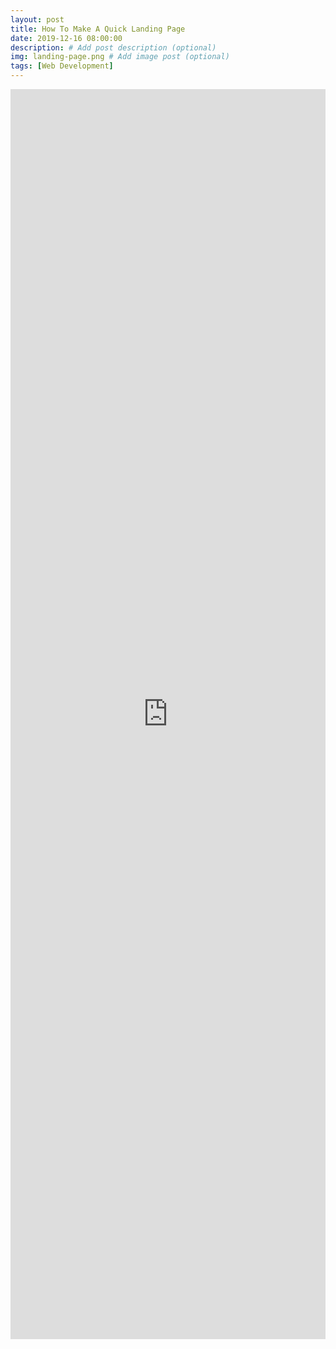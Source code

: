 ```yaml
---
layout: post
title: How To Make A Quick Landing Page
date: 2019-12-16 08:00:00
description: # Add post description (optional)
img: landing-page.png # Add image post (optional)
tags: [Web Development]
---
```


<iframe src="https://docs.google.com/document/d/16mjPssG8UpSyuR8JX4YnQBOy3AQVPS_IffMr3gBOtEc/edit?usp=sharing" frameborder="0" style="overflow:hidden;height:2000px;width:100%" height="150%" width="150%"></iframe>
